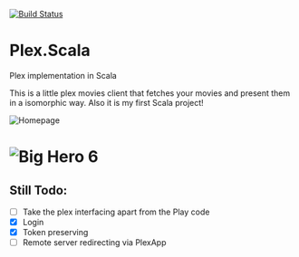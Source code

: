 [![Build Status](https://travis-ci.org/tomasharkema/Plex.Scala.svg?branch=master)](https://travis-ci.org/tomasharkema/Plex.Scala)

# Plex.Scala
Plex implementation in Scala

This is a little plex movies client that fetches your movies and present them in a isomorphic way. Also it is my first Scala project!

![Homepage](https://www.dropbox.com/s/x0tuq62m2z0jl4z/Schermafdruk%202015-04-19%2022.37.08.png?dl=1)

![Big Hero 6](https://www.dropbox.com/s/z5tkqpbd8871x5q/Schermafdruk%202015-04-19%2020.33.45.png?dl=1)
====

Still Todo:
-----------
- [ ] Take the plex interfacing apart from the Play code
- [x] Login
- [x] Token preserving
- [ ] Remote server redirecting via PlexApp